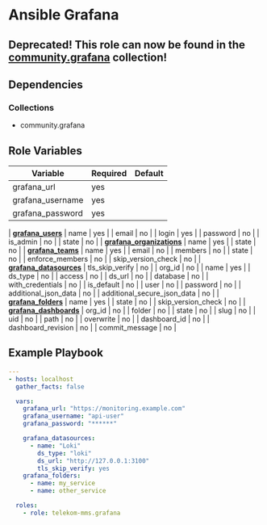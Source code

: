# Ansible Grafana

## Deprecated! This role can now be found in the [community.grafana](https://github.com/ansible-collections/community.grafana/tree/main/roles/grafana) collection!

## Dependencies

### Collections

- community.grafana

## Role Variables

| Variable         | Required | Default |
| ---------------- | -------- | ------- |
| grafana_url      | yes      |
| grafana_username | yes      |
| grafana_password | yes      |

| [**grafana_users**](https://docs.ansible.com/ansible/latest/collections/community/grafana/grafana_user_module.html)
| name | yes |
| email | no |
| login | yes |
| password | no |
| is_admin | no |
| state | no |
| [**grafana_organizations**](https://docs.ansible.com/ansible/latest/collections/community/grafana/grafana_organization_module.html)
| name | yes |
| state | no |
| [**grafana_teams**](https://docs.ansible.com/ansible/latest/collections/community/grafana/grafana_team_module.html)
| name | yes |
| email | no |
| members | no |
| state | no |
| enforce_members | no |
| skip_version_check | no |
| [**grafana_datasources**](https://docs.ansible.com/ansible/latest/collections/community/grafana/grafana_datasource_module.html)
| tls_skip_verify | no |
| org_id | no |
| name | yes |
| ds_type | no |
| access | no |
| ds_url | no |
| database | no |
| with_credentials | no |
| is_default | no |
| user | no |
| password | no |
| additional_json_data | no |
| additional_secure_json_data | no |
| [**grafana_folders**](https://docs.ansible.com/ansible/latest/collections/community/grafana/grafana_folder_module.html)
| name | yes |
| state | no |
| skip_version_check | no |
| [**grafana_dashboards**](https://docs.ansible.com/ansible/latest/collections/community/grafana/grafana_dashboard_module.html)
| org_id | no |
| folder | no |
| state | no |
| slug | no |
| uid | no |
| path | no |
| overwrite | no |
| dashboard_id | no |
| dashboard_revision | no |
| commit_message | no |

## Example Playbook

```yaml
---
- hosts: localhost
  gather_facts: false

  vars:
    grafana_url: "https://monitoring.example.com"
    grafana_username: "api-user"
    grafana_password: "******"

    grafana_datasources:
      - name: "Loki"
        ds_type: "loki"
        ds_url: "http://127.0.0.1:3100"
        tls_skip_verify: yes
    grafana_folders:
      - name: my_service
      - name: other_service

  roles:
    - role: telekom-mms.grafana
```
